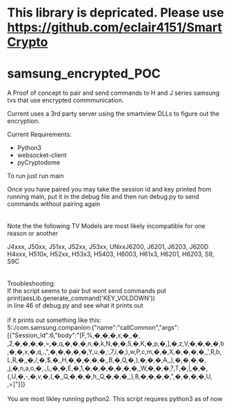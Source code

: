 # This library is depricated. Please use https://github.com/eclair4151/SmartCrypto

# samsung_encrypted_POC
A Proof of concept to pair and send commands to H and J series samsung tvs that use encrypted commmunication.  


Current uses a 3rd party server using the smartview DLLs to figure out the encryption.    

      
         
          
Current Requirements:

* Python3
* websocket-client
* pyCryptodome

To run just run main   

Once you have paired you may take the session id and key printed from running main, put it in the debug file and then run debug.py to send commands without pairing again
<br>
<br>
<br>
Note the the following TV Models are most likely incompatible for one reason or another


J4xxx, J50xx, J51xx, J52xx, J53xx, UNxxJ6200, J6201, J6203, J620D   
H4xxx, H510x, H52xx, H53x3, H5403, H6003, H61x3, H6201, H6203, S9, S9C    
<br>
<br>
Troubleshooting:    
If the script seems to pair but wont send commands put   
print(aesLib.generate_command('KEY_VOLDOWN'))   
in line 46 of debug.py and see what it prints out     
<br>
if it prints out something like this:   
5::/com.samsung.companion:{"name":"callCommon","args":[{"Session_Id":6,"body":"[F,%,�,�,�,x,�,,�, ,2,�,�,�,�,=,�,q,�,�,�,n,�,k,N,�,�,5,�,K,�,p,�,],�,z,V,�,�,�,�,b,�,�,x,�,q,.,",�,�,�,�,�,Y,u,�,:,7,i,�,),w,P,c,m,�,�,X,�,�,�,�,,',R,b,L,R,�,,�,/,�,$,�,,H,�,�,�,�,�,,B,�,Q,�,),�,�,�,A,,},�,�,�,�, ,j,�,n,a,o,�,.,L,�,�,E,�,1,�,�,�,�,�,�,�,,W,�,�,�,?,T,�,|,�,�,{,U,�,-,�,v,�,(,�,,Q,�,�,�,h,,Q,�,�,�,,},8,�,�,�,�,",�,�,�,�,U,
,=]"}]}  
<br>
You are most likley running python2. This script requires python3 as of now
